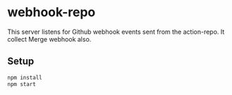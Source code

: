 # webhook-repo

This server listens for Github webhook events sent from the action-repo.
It collect Merge webhook also.

## Setup

```bash
npm install
npm start
